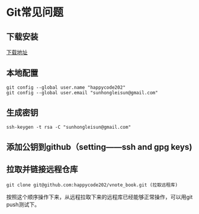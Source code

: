 # Git常见问题

## 下载安装
[下载地址](https://git-scm.com/downloads)

## 本地配置
```
git config --global user.name "happycode202"
git config --global user.email "sunhongleisun@gmail.com"
```

## 生成密钥
```
ssh-keygen -t rsa -C "sunhongleisun@gmail.com"
```
## 添加公钥到github（setting——ssh and gpg keys)
## 拉取并链接远程仓库
```
git clone git@github.com:happycode202/vnote_book.git (拉取远程库)
```
按照这个顺序操作下来，从远程拉取下来的远程库已经能够正常操作，可以用git push测试下。

